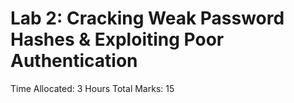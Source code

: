 # Lab 2: Cracking Weak Password Hashes & Exploiting Poor Authentication

Time Allocated: 3 Hours
Total Marks: 15